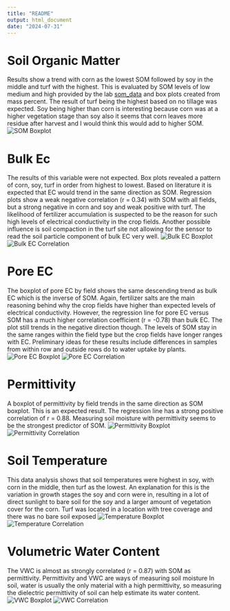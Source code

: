 ```yaml
---
title: "README"
output: html_document
date: "2024-07-31"
---
```


# **Soil Organic Matter**
Results show a trend with corn as the lowest SOM followed by soy in the middle and turf with the highest. This is evaluated by SOM levels of low medium and high provided by the lab [som_data](https://github.com/RTGS-Lab/2024_SOM_EC_NSF_REEU/blob/master/preprocessed/som_data.xlsx) and box plots created from mass percent. The result of turf being the highest based on no tillage was expected. Soy being higher than corn is interesting because corn was at a higher vegetation stage than soy also it seems that corn leaves more residue after harvest and I would think this would add to higher SOM.
![SOM Boxplot](images_and_graphics/som_boxplot.png)

# **Bulk Ec**
The results of this variable were not expected. Box plots revealed a pattern of corn, soy, turf in order from highest to lowest. Based on literature it is expected that EC would trend in the same direction as SOM. Regression plots show a weak negative correlation (r = 0.34)  with SOM with all fields, but a strong negative in corn and soy and weak positive with turf. The likelihood of fertilizer accumulation is suspected to be the reason for such high levels of electrical conductivity in the crop fields. Another possible influence is soil compaction in the turf site not allowing for the sensor to read the soil particle component of bulk EC very well.
![Bulk EC Boxplot](images_and_graphics/Rplot01.png)
![Bulk EC Correlation](images_and_graphics/Rplot02.png)

# **Pore EC**
The boxplot of pore EC by field shows the same descending trend as bulk EC which is the inverse of SOM. Again, fertilizer salts are the main reasoning behind why the crop fields have higher than expected levels of electrical conductivity. However, the regression line for pore EC versus SOM has a much higher correlation coefficient (r = -0.78) than bulk EC. The plot still trends in the negative direction though. The levels of SOM stay in the same ranges within the field type but the crop fields have longer ranges with EC. Preliminary ideas for these results include differences in samples from within row and outside rows do to water uptake by plants.
![Pore EC Boxplot](images_and_graphics/Rplot04.png)
![Pore EC Correlation](results/images_and_graphics/Rplot03.png)

# **Permittivity**
A boxplot of permittivity by field trends in the same direction as SOM boxplot. This is an expected result. The regression line has a strong positive correlation of r = 0.88. Measuring soil moisture with permittivity seems to be the strongest predictor of SOM.
![Permittivity Boxplot](images_and_graphics/Rplot05.png)
![Permittivity Correlation](images_and_graphics/correlation.png)

# **Soil Temperature**
This data analysis shows that soil temperatures were highest in soy, with corn in the middle, then turf as the lowest. An explanation for this is the variation in growth stages the soy and corn were in, resulting in a lot of direct sunlight to bare soil for the soy and a larger amount of vegetation cover for the corn. Turf was located in a location with tree coverage and there was no bare soil exposed
![Temperature Boxplot](images_and_graphics/Rplot09.png)
![Temperature Correlation](images_and_graphics/Rplot07.png)

# **Volumetric Water Content**
The VWC is almost as strongly correlated (r = 0.87) with SOM as permittivity. Permittivity and VWC are ways of measuring soil moisture  In soil, water is usually the only material with a high permittivity, so measuring the dielectric permittivity of soil can help estimate its water content.
![VWC Boxplot](images_and_graphics/Rplot10.png)
![VWC Correlation](images_and_graphics/Rplot08.png)



